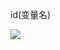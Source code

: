 id(变量名)

![](D:/download/youdaonote-pull-master/data/Technology/Python/python3/images/C5EB095EA5AD44519701DDF5D4313022image.png)

